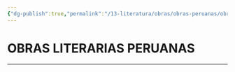 ```yaml
---
{"dg-publish":true,"permalink":"/13-literatura/obras/obras-peruanas/obras-peruanas/","tags":["Literatura","Teoría","Complemento"]}
---
```


# OBRAS LITERARIAS PERUANAS
---

